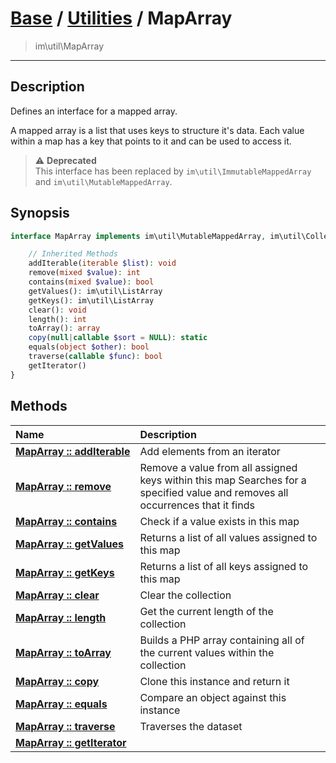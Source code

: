 # [Base](base.md) / [Utilities](util.md) / MapArray
 > im\util\MapArray
____

## Description
Defines an interface for a mapped array.

A mapped array is a list that uses keys to structure it's data.
Each value within a map has a key that points to it and can be used
to access it.

> :warning: **Deprecated**  
> This interface has been replaced by `im\util\ImmutableMappedArray` and `im\util\MutableMappedArray`.  

## Synopsis
```php
interface MapArray implements im\util\MutableMappedArray, im\util\Collection, Traversable, IteratorAggregate, im\util\ImmutableMappedArray {

    // Inherited Methods
    addIterable(iterable $list): void
    remove(mixed $value): int
    contains(mixed $value): bool
    getValues(): im\util\ListArray
    getKeys(): im\util\ListArray
    clear(): void
    length(): int
    toArray(): array
    copy(null|callable $sort = NULL): static
    equals(object $other): bool
    traverse(callable $func): bool
    getIterator()
}
```

## Methods
| Name | Description |
| :--- | :---------- |
| [__MapArray&nbsp;::&nbsp;addIterable__](util-MapArray-addIterable.md) | Add elements from an iterator |
| [__MapArray&nbsp;::&nbsp;remove__](util-MapArray-remove.md) | Remove a value from all assigned keys within this map  Searches for a specified value and removes all occurrences that it finds |
| [__MapArray&nbsp;::&nbsp;contains__](util-MapArray-contains.md) | Check if a value exists in this map |
| [__MapArray&nbsp;::&nbsp;getValues__](util-MapArray-getValues.md) | Returns a list of all values assigned to this map |
| [__MapArray&nbsp;::&nbsp;getKeys__](util-MapArray-getKeys.md) | Returns a list of all keys assigned to this map |
| [__MapArray&nbsp;::&nbsp;clear__](util-MapArray-clear.md) | Clear the collection |
| [__MapArray&nbsp;::&nbsp;length__](util-MapArray-length.md) | Get the current length of the collection |
| [__MapArray&nbsp;::&nbsp;toArray__](util-MapArray-toArray.md) | Builds a PHP array containing all of the current values within the collection |
| [__MapArray&nbsp;::&nbsp;copy__](util-MapArray-copy.md) | Clone this instance and return it |
| [__MapArray&nbsp;::&nbsp;equals__](util-MapArray-equals.md) | Compare an object against this instance |
| [__MapArray&nbsp;::&nbsp;traverse__](util-MapArray-traverse.md) | Traverses the dataset |
| [__MapArray&nbsp;::&nbsp;getIterator__](util-MapArray-getIterator.md) |  |
